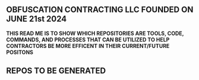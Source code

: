 ## OBFUSCATION CONTRACTING LLC FOUNDED ON JUNE 21st 2024

**THIS READ ME IS TO SHOW WHICH REPOSITORIES ARE TOOLS, CODE, COMMANDS, AND PROCESSES THAT CAN BE UTILIZED TO HELP CONTRACTORS BE MORE EFFICENT IN THEIR CURRENT/FUTURE POSITONS**

## REPOS TO BE GENERATED
